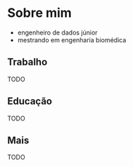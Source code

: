 # Sobre mim

- engenheiro de dados júnior
- mestrando em engenharia biomédica

## Trabalho

TODO

## Educação

TODO

## Mais

TODO
